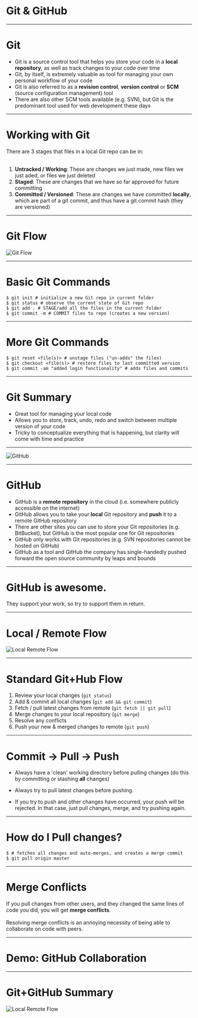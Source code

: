 # Git & GitHub

---
# Git

* Git is a source control tool that helps you store your code in a __local repository__, as well as track changes to your code over time
* Git, by itself, is extremely valuable as tool for managing your own personal workflow of your code
* Git is also referred to as a __revision control__, __version control__ or __SCM__ (source configuration management) tool
* There are also other SCM tools available (e.g. SVN), but Git is the predominant tool used for web development these days

---
# Working with Git

There are 3 stages that files in a local Git repo can be in:
<br/><br/>

1. __Untracked / Working__: These are changes we just made, new files we just aded, or files we just deleted
2. __Staged__: These are changes that we have so far approved for future committing
3. __Committed / Versioned__: These are changes we have committed __locally__, which are part of a git commit, and thus have a git commit hash (they are versioned)

---
# Git Flow

![Git Flow](/images/slides/git_flow.png)

---
# Basic Git Commands

```
$ git init # initialize a new Git repo in current folder
$ git status # observe the current state of Git repo
$ git add . # STAGE/add all the files in the current folder
$ git commit -m # COMMIT files to repo (creates a new version)
```
---
# More Git Commands

```
$ git reset <file(s)> # unstage files ("un-adds" the files)
$ git checkout <file(s)> # restore files to last committed version
$ git commit -am "added login functionality" # adds files and commits
```
---

# Git Summary

* Great tool for managing your local code
* Allows you to store, track, undo, redo and switch between multiple version of your code
* Tricky to conceptualize everything that is happening, but clarity will come with time and practice

---

![GitHub](/images/slides/github-logo.jpg)

---

# GitHub

* GitHub is a __remote repository__ in the cloud (i.e. somewhere publicly accessible on the internet)
* GitHub allows you to take your __local__ Git repository and __push__ it to a remote GitHub repository
* There are other sites you can use to store your Git repositories (e.g. BitBucket), but GitHub is the most popular one for Git repositories
* GitHub only works with Git repositories (e.g. SVN repositories cannot be hosted on GitHub)
* GitHub as a tool and GitHub the company has single-handedly pushed forward the open source community by leaps and bounds

---

# GitHub is awesome. 

They support your work, so try to support them in return.

---
# Local / Remote Flow

![Local Remote Flow](/images/slides/local-remote-flow.png)

---
# Standard Git+Hub Flow

1. Review your local changes (```git status```)
2. Add & commit all local changes (```git add && git commit```)
3. Fetch / pull latest changes from remote (```git fetch || git pull```)
4. Merge changes to your local repository (```git merge```)
5. Resolve any conflicts
6. Push your new & merged changes to remote (```git push```)

---
# Commit -> Pull -> Push

* Always have a 'clean' working directory before pulling changes (do this by committing or stashing __all__ changes)

* Always try to pull latest changes before pushing.

* If you try to push and other changes have occurred, your push will be rejected. In that case, just pull changes, merge, and try pushing again.

---
# How do I Pull changes?

```
$ # fetches all changes and auto-merges, and creates a merge commit
$ git pull origin master 

```
---
# Merge Conflicts

If you pull changes from other users, and they changed the same lines of code you did, you will get __merge conflicts__.
<br/><br/>
Resolving merge conflicts is an annoying necessity of being able to collaborate on code with peers.

---

# Demo: GitHub Collaboration

---

# Git+GitHub Summary

![Local Remote Flow](/images/slides/local-remote-flow.png)